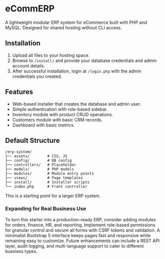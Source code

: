 # eCommERP

A lightweight modular ERP system for eCommerce built with PHP and MySQL. Designed for shared hosting without CLI access.

## Installation
1. Upload all files to your hosting space.
2. Browse to `/install/` and provide your database credentials and admin account details.
3. After successful installation, login at `/login.php` with the admin credentials you created.

## Features
- Web-based installer that creates the database and admin user.
- Simple authentication with role-based sidebar.
- Inventory module with product CRUD operations.
- Customers module with basic CRM records.
- Dashboard with basic metrics.

## Default Structure
```
/erp-system/
├── assets/        # CSS, JS
├── config/        # DB config
├── controllers/   # Placeholder
├── models/        # PHP models
├── modules/       # Module entry points
├── views/         # Page templates
├── install/       # Installer scripts
└── index.php      # Front controller
```

This is a starting point for a larger ERP system.

### Expanding for Real Business Use

To turn this starter into a production-ready ERP, consider adding modules for orders, finance, HR, and reporting. Implement role-based permissions for granular control and secure all forms with CSRF tokens and validation. A minimalist Bootstrap 5 interface keeps pages fast and responsive while remaining easy to customize. Future enhancements can include a REST API layer, audit logging, and multi-language support to cater to different business types.

